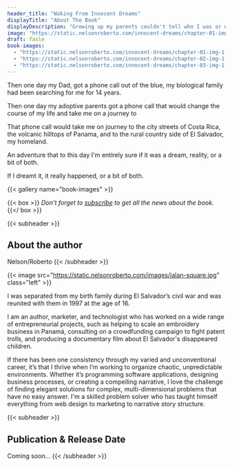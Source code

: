 ```yaml
---
header_title: "Waking From Innocent Dreams"
displayTitle: "About The Book"
displayDescription: "Growing up my parents couldn't tell who I was or where I came from. At night I would sit on my bed and stare into the black and wonder, where are the people who look like me?"
image: "https://static.nelsonroberto.com/innocent-dreams/chapter-01-img-1.jpeg"
draft: fasle
book-images:
  - "https://static.nelsonroberto.com/innocent-dreams/chapter-01-img-1.jpeg"
  - "https://static.nelsonroberto.com/innocent-dreams/chapter-02-img-1.jpeg"
  - "https://static.nelsonroberto.com/innocent-dreams/chapter-03-img-1.jpeg"
---
```


Then one day my Dad, got a phone call out of the blue, my biological family had been searching for me for 14 years.

Then one day my adoptive parents got a phone call that would change the course of my life and take me on a journey to

That phone call would take me on journey to the city streets of Costa Rica, the volcanic hilltops of Panama, and to the rural country side of El Salvador, my homeland.

An adventure that to this day I'm entirely sure if it was a dream, reality, or a bit of both.

If I dreamt it, it really happened, or a bit of both.

{{< gallery name="book-images" >}}

{{< box >}}
_Don't forget to [subscribe](#footer) to get all the news about the book._
{{</ box >}}

{{< subheader >}}

## About the author

Nelson/Roberto
{{< /subheader >}}

{{< image src="https://static.nelsonroberto.com/images/jalan-square.jpg" class="left" >}}

I was separated from my birth family during El Salvador’s civil war and was reunited with them in 1997 at the age of 16.

I am an author, marketer, and technologist who has worked on a wide range of entrepreneurial projects, such as helping to scale an embroidery business in Panamá, consulting on a crowdfunding campaign to fight patent trolls, and producing a documentary film about El Salvador's disappeared children.

If there has been one consistency through my varied and unconventional career, it’s that I thrive when I’m working to organize chaotic, unpredictable environments. Whether it’s programming software applications, designing business processes, or creating a compelling narrative, I love the challenge of finding elegant solutions for complex, multi-dimensional problems that have no easy answer. I'm a skilled problem solver who has taught himself everything from web design to marketing to narrative story structure.

{{< subheader >}}

## Publication & Release Date

Coming soon...
{{< /subheader >}}
